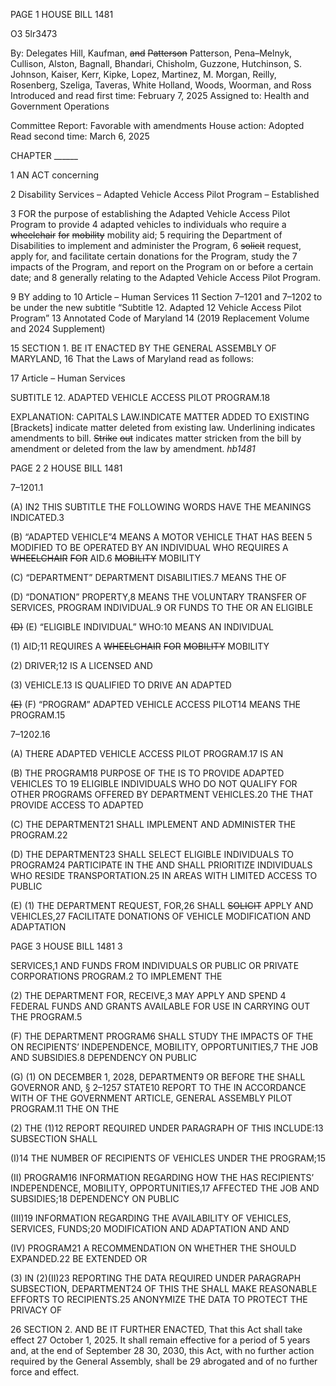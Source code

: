 PAGE 1
HOUSE BILL 1481

O3 5lr3473

By: Delegates Hill, Kaufman, ~~and~~ ~~Patterson~~ Patterson, Pena–Melnyk, Cullison,
Alston, Bagnall, Bhandari, Chisholm, Guzzone, Hutchinson, S. Johnson,
Kaiser, Kerr, Kipke, Lopez, Martinez, M. Morgan, Reilly, Rosenberg,
Szeliga, Taveras, White Holland, Woods, Woorman, and Ross
Introduced and read first time: February 7, 2025
Assigned to: Health and Government Operations

Committee Report: Favorable with amendments
House action: Adopted
Read second time: March 6, 2025

CHAPTER ______

1 AN ACT concerning

2 Disability Services – Adapted Vehicle Access Pilot Program – Established

3 FOR the purpose of establishing the Adapted Vehicle Access Pilot Program to provide
4 adapted vehicles to individuals who require a ~~wheelchair~~ ~~for~~ ~~mobility~~ mobility aid;
5 requiring the Department of Disabilities to implement and administer the Program,
6 ~~solicit~~ request, apply for, and facilitate certain donations for the Program, study the
7 impacts of the Program, and report on the Program on or before a certain date; and
8 generally relating to the Adapted Vehicle Access Pilot Program.

9 BY adding to
10 Article – Human Services
11 Section 7–1201 and 7–1202 to be under the new subtitle “Subtitle 12. Adapted
12 Vehicle Access Pilot Program”
13 Annotated Code of Maryland
14 (2019 Replacement Volume and 2024 Supplement)

15 SECTION 1. BE IT ENACTED BY THE GENERAL ASSEMBLY OF MARYLAND,
16 That the Laws of Maryland read as follows:

17 Article – Human Services

SUBTITLE 12. ADAPTED VEHICLE ACCESS PILOT PROGRAM.18

EXPLANATION: CAPITALS LAW.INDICATE MATTER ADDED TO EXISTING
[Brackets] indicate matter deleted from existing law.
Underlining indicates amendments to bill.
~~Strike~~ ~~out~~ indicates matter stricken from the bill by amendment or deleted from the law by
amendment. *hb1481*

PAGE 2
2 HOUSE BILL 1481

7–1201.1

(A) IN2 THIS SUBTITLE THE FOLLOWING WORDS HAVE THE MEANINGS
INDICATED.3

(B) “ADAPTED VEHICLE”4 MEANS A MOTOR VEHICLE THAT HAS BEEN
5 MODIFIED TO BE OPERATED BY AN INDIVIDUAL WHO REQUIRES A ~~WHEELCHAIR~~ ~~FOR~~
AID.6 ~~MOBILITY~~ MOBILITY

(C) “DEPARTMENT” DEPARTMENT DISABILITIES.7 MEANS THE OF

(D) “DONATION” PROPERTY,8 MEANS THE VOLUNTARY TRANSFER OF
SERVICES, PROGRAM INDIVIDUAL.9 OR FUNDS TO THE OR AN ELIGIBLE

~~(D)~~ (E) “ELIGIBLE INDIVIDUAL” WHO:10 MEANS AN INDIVIDUAL

(1) AID;11 REQUIRES A ~~WHEELCHAIR~~ ~~FOR~~ ~~MOBILITY~~ MOBILITY

(2) DRIVER;12 IS A LICENSED AND

(3) VEHICLE.13 IS QUALIFIED TO DRIVE AN ADAPTED

~~(E)~~ (F) “PROGRAM” ADAPTED VEHICLE ACCESS PILOT14 MEANS THE
PROGRAM.15

7–1202.16

(A) THERE ADAPTED VEHICLE ACCESS PILOT PROGRAM.17 IS AN

(B) THE PROGRAM18 PURPOSE OF THE IS TO PROVIDE ADAPTED VEHICLES TO
19 ELIGIBLE INDIVIDUALS WHO DO NOT QUALIFY FOR OTHER PROGRAMS OFFERED BY
DEPARTMENT VEHICLES.20 THE THAT PROVIDE ACCESS TO ADAPTED

(C) THE DEPARTMENT21 SHALL IMPLEMENT AND ADMINISTER THE
PROGRAM.22

(D) THE DEPARTMENT23 SHALL SELECT ELIGIBLE INDIVIDUALS TO
PROGRAM24 PARTICIPATE IN THE AND SHALL PRIORITIZE INDIVIDUALS WHO RESIDE
TRANSPORTATION.25 IN AREAS WITH LIMITED ACCESS TO PUBLIC

(E) (1) THE DEPARTMENT REQUEST, FOR,26 SHALL ~~SOLICIT~~ APPLY AND
VEHICLES,27 FACILITATE DONATIONS OF VEHICLE MODIFICATION AND ADAPTATION

PAGE 3
HOUSE BILL 1481 3

SERVICES,1 AND FUNDS FROM INDIVIDUALS OR PUBLIC OR PRIVATE CORPORATIONS
PROGRAM.2 TO IMPLEMENT THE

(2) THE DEPARTMENT FOR, RECEIVE,3 MAY APPLY AND SPEND
4 FEDERAL FUNDS AND GRANTS AVAILABLE FOR USE IN CARRYING OUT THE
PROGRAM.5

(F) THE DEPARTMENT PROGRAM6 SHALL STUDY THE IMPACTS OF THE ON
RECIPIENTS’ INDEPENDENCE, MOBILITY, OPPORTUNITIES,7 THE JOB AND
SUBSIDIES.8 DEPENDENCY ON PUBLIC

(G) (1) ON DECEMBER 1, 2028, DEPARTMENT9 OR BEFORE THE SHALL
GOVERNOR AND, § 2–1257 STATE10 REPORT TO THE IN ACCORDANCE WITH OF THE
GOVERNMENT ARTICLE, GENERAL ASSEMBLY PILOT PROGRAM.11 THE ON THE

(2) THE (1)12 REPORT REQUIRED UNDER PARAGRAPH OF THIS
INCLUDE:13 SUBSECTION SHALL

(I)14 THE NUMBER OF RECIPIENTS OF VEHICLES UNDER THE
PROGRAM;15

(II) PROGRAM16 INFORMATION REGARDING HOW THE HAS
RECIPIENTS’ INDEPENDENCE, MOBILITY, OPPORTUNITIES,17 AFFECTED THE JOB AND
SUBSIDIES;18 DEPENDENCY ON PUBLIC

(III)19 INFORMATION REGARDING THE AVAILABILITY OF
VEHICLES, SERVICES, FUNDS;20 MODIFICATION AND ADAPTATION AND AND

(IV) PROGRAM21 A RECOMMENDATION ON WHETHER THE SHOULD
EXPANDED.22 BE EXTENDED OR

(3) IN (2)(II)23 REPORTING THE DATA REQUIRED UNDER PARAGRAPH
SUBSECTION, DEPARTMENT24 OF THIS THE SHALL MAKE REASONABLE EFFORTS TO
RECIPIENTS.25 ANONYMIZE THE DATA TO PROTECT THE PRIVACY OF

26 SECTION 2. AND BE IT FURTHER ENACTED, That this Act shall take effect
27 October 1, 2025. It shall remain effective for a period of 5 years and, at the end of September
28 30, 2030, this Act, with no further action required by the General Assembly, shall be
29 abrogated and of no further force and effect.